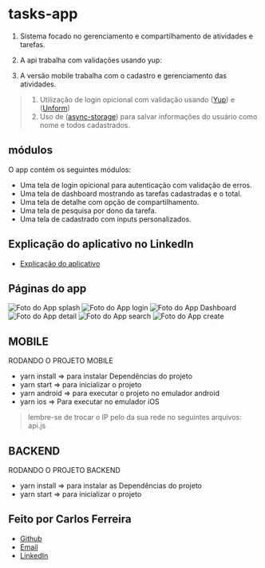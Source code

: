 # tasks-app  

1. Sistema focado no gerenciamento e compartilhamento de atividades e tarefas.
2. A api trabalha com validações usando yup:
 
3. A versão mobile trabalha com o cadastro e gerenciamento das atividades.

> 1. Utilização de login opicional com validação usando ([Yup](https://github.com/jquense/yup)) e ([Unform](https://unform.dev/)) 
> 2. Uso de ([async-storage](https://github.com/react-native-async-storage/async-storage)) para salvar informações do usuário como nome e todos cadastrados.

## módulos

O app contém os seguintes módulos:

* Uma tela de login opicional para autenticação com validação de erros.
* Uma tela de dashboard mostrando as tarefas cadastradas e o total.
* Uma tela de detalhe com opção de compartilhamento.
* Uma tela de pesquisa por dono da tarefa.
* Uma tela de cadastrado com inputs personalizados.

## Explicação do aplicativo no LinkedIn
* [Explicação do aplicativo](https://www.linkedin.com/posts/carlos-ferreira-4b2ba219a_js-nodejs-reactnative-activity-6861048209477783553-Bool)

## Páginas do app
![Foto do App splash](https://github.com/CarlosSTS/tasksApp/blob/master/images/splash.png)
![Foto do App login](https://github.com/CarlosSTS/tasksApp/blob/master/images/login.png)
![Foto do App Dashboard](https://github.com/CarlosSTS/tasksApp/blob/master/images/dashboard.png)
![Foto do App detail](https://github.com/CarlosSTS/tasksApp/blob/master/images/detalhe.png)
![Foto do App search](https://github.com/CarlosSTS/tasksApp/blob/master/images/pesquisar.png)
![Foto do App create](https://github.com/CarlosSTS/tasksApp/blob/master/images/cadastro.png)

## MOBILE
RODANDO O PROJETO MOBILE
* yarn install => para instalar Dependências do projeto
* yarn start => para inicializar o projeto
* yarn android => para executar o projeto no emulador android
* yarn ios => Para executar no emulador iOS
> lembre-se de trocar o IP pelo da sua rede no seguintes arquivos: api.js

## BACKEND
RODANDO O PROJETO BACKEND
* yarn install => para instalar as Dependências do projeto
* yarn start => para inicializar o projeto

## Feito por Carlos Ferreira
* [Github](https://www.github.com/CarlosSTS)
* [Email](mailto://carlossts826@gmail.com)
* [LinkedIn](https://www.linkedin.com/in/carlos-ferreira-4b2ba219a/)
